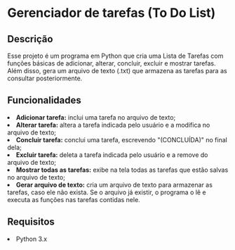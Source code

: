 # Gerenciador de tarefas (To Do List)

<h2>Descrição</h2>
<p>Esse projeto é um programa em Python que cria uma Lista de Tarefas com funções básicas de adicionar, alterar, concluir, excluir e mostrar tarefas. Além disso, gera um arquivo de texto (.txt) que armazena as tarefas para as consultar posteriormente.</p>

<h2>Funcionalidades</h2>
<li><b>Adicionar tarefa:</b> inclui uma tarefa no arquivo de texto;</li>
<li><b>Alterar tarefa:</b> altera a tarefa indicada pelo usuário e a modifica no arquivo de texto;</li>
<li><b>Concluir tarefa:</b> conclui uma tarefa, escrevendo "(CONCLUÍDA)" no final dela;</li>
<li><b>Excluir tarefa:</b> deleta a tarefa indicada pelo usuário e a remove do arquivo de texto;</li>
<li><b>Mostrar todas as tarefas:</b> exibe na tela todas as tarefas que estão salvas no arquivo de texto;</li>
<li><b>Gerar arquivo de texto:</b> cria um arquivo de texto para armazenar as tarefas, caso ele não exista. Se o arquivo já existir, o programa o lê e executa as funções nas tarefas contidas nele.</li>

<h2>Requisitos</h2>
<li>Python 3.x</li>
